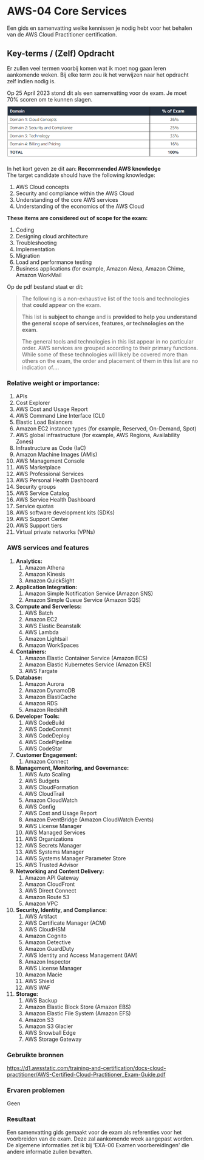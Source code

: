 # AWS-04 Core Services
Een gids en samenvatting welke kennissen je nodig hebt voor het behalen van de AWS Cloud Practitioner certification.

## Key-terms / (Zelf) Opdracht

Er zullen veel termen voorbij komen wat ik moet nog gaan leren aankomende weken. Bij elke term zou ik het verwijzen naar het opdracht zelf indien nodig is.

Op 25 April 2023 stond dit als een samenvatting voor de exam. Je moet 70% scoren om te kunnen slagen.
![resultaat](/00_includes/AWS-04-resultaat.png "resultaat")

In het kort geven ze dit aan:
**Recommended AWS knowledge**  
The target candidate should have the following knowledge:  
1) AWS Cloud concepts  
2) Security and compliance within the AWS Cloud  
3) Understanding of the core AWS services  
4) Understanding of the economics of the AWS Cloud  

**These items are considered out of scope for the exam:**  
1) Coding  
2) Designing cloud architecture  
3) Troubleshooting  
4) Implementation  
5) Migration  
6) Load and performance testing  
7) Business applications (for example, Amazon Alexa, Amazon Chime, Amazon WorkMail


Op de pdf bestand staat er dit:
> The following is a non-exhaustive list of the tools and technologies that **could appear** on the exam. 
> 
> This list is **subject to change** and is **provided to help you understand the general scope of services, features, or technologies on the exam**. 
> 
> The general tools and technologies in this list appear in no particular order. AWS services are grouped according to their primary functions. While some of these technologies will likely be covered more than others on the exam, the order and placement of them in this list are no indication of....  

### Relative weight or importance:  
1) APIs  
2) Cost Explorer  
3) AWS Cost and Usage Report  
4) AWS Command Line Interface (CLI)  
5) Elastic Load Balancers  
6) Amazon EC2 instance types (for example, Reserved, On-Demand, Spot)  
7) AWS global infrastructure (for example, AWS Regions, Availability Zones)  
8) Infrastructure as Code (IaC)  
9) Amazon Machine Images (AMIs)  
10) AWS Management Console  
11) AWS Marketplace  
12) AWS Professional Services  
13) AWS Personal Health Dashboard  
14) Security groups  
15) AWS Service Catalog  
16) AWS Service Health Dashboard  
17) Service quotas  
18) AWS software development kits (SDKs)  
19) AWS Support Center  
20) AWS Support tiers  
21) Virtual private networks (VPNs)  

### AWS services and features 
1) **Analytics:**  
	1) Amazon Athena  
	2) Amazon Kinesis  
	3) Amazon QuickSight  
2) **Application Integration:**  
	1) Amazon Simple Notification Service (Amazon SNS)  
	2) Amazon Simple Queue Service (Amazon SQS)  
3) **Compute and Serverless:**  
	1) AWS Batch  
	2) Amazon EC2  
	3) AWS Elastic Beanstalk  
	4) AWS Lambda  
	5) Amazon Lightsail  
	6) Amazon WorkSpaces  
4) **Containers:**  
	1) Amazon Elastic Container Service (Amazon ECS)  
	2) Amazon Elastic Kubernetes Service (Amazon EKS)  
	3) AWS Fargate  
5) **Database:**  
	1) Amazon Aurora  
	2) Amazon DynamoDB  
	3) Amazon ElastiCache  
	4) Amazon RDS  
	5) Amazon Redshift  
6) **Developer Tools:**  
	1) AWS CodeBuild  
	2) AWS CodeCommit  
	3) AWS CodeDeploy  
	4) AWS CodePipeline  
	5) AWS CodeStar  
7) **Customer Engagement:**  
	1) Amazon Connect  
8) **Management, Monitoring, and Governance:**  
	1) AWS Auto Scaling  
	2) AWS Budgets  
	3) AWS CloudFormation  
	4) AWS CloudTrail  
	5) Amazon CloudWatch  
	6) AWS Config  
	7) AWS Cost and Usage Report  
	8) Amazon EventBridge (Amazon CloudWatch Events)  
	9) AWS License Manager  
	10) AWS Managed Services  
	11) AWS Organizations  
	12) AWS Secrets Manager  
	13) AWS Systems Manager  
	14) AWS Systems Manager Parameter Store  
	15) AWS Trusted Advisor  
9) **Networking and Content Delivery:**  
	1) Amazon API Gateway  
	2) Amazon CloudFront  
	3) AWS Direct Connect  
	4) Amazon Route 53  
	5) Amazon VPC  
10) **Security, Identity, and Compliance:**  
	1) AWS Artifact  
	2) AWS Certificate Manager (ACM)  
	3) AWS CloudHSM  
	4) Amazon Cognito  
	5) Amazon Detective  
	6) Amazon GuardDuty  
	7) AWS Identity and Access Management (IAM)  
	8) Amazon Inspector  
	9) AWS License Manager  
	10) Amazon Macie  
	11) AWS Shield  
	12) AWS WAF  
11) **Storage:**  
	1) AWS Backup  
	2) Amazon Elastic Block Store (Amazon EBS)  
	3) Amazon Elastic File System (Amazon EFS)  
	4) Amazon S3  
	5) Amazon S3 Glacier  
	6) AWS Snowball Edge  
	7) AWS Storage Gateway

### Gebruikte bronnen
https://d1.awsstatic.com/training-and-certification/docs-cloud-practitioner/AWS-Certified-Cloud-Practitioner_Exam-Guide.pdf

### Ervaren problemen
Geen

### Resultaat
Een samenvatting gids gemaakt voor de exam als referenties voor het voorbreiden van de exam. Deze zal aankomende week aangepast worden. De algemene informaties zet ik bij 'EXA-00 Examen voorbereidingen' die andere informatie zullen bevatten.